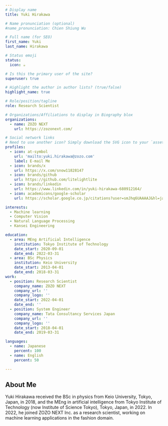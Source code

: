 ```yaml
---
# Display name
title: Yuki Hirakawa

# Name pronunciation (optional)
#name_pronunciation: Chien Shiung Wu

# Full name (for SEO)
first_name: Yuki
last_name: Hirakawa

# Status emoji
status:
  icon: ☕️

# Is this the primary user of the site?
superuser: true

# Highlight the author in author lists? (true/false)
highlight_name: true

# Role/position/tagline
role: Research Scientist

# Organizations/Affiliations to display in Biography blox
organizations:
  - name: ZOZO NEXT
    url: https://zozonext.com/

# Social network links
# Need to use another icon? Simply download the SVG icon to your `assets/media/icons/` folder.
profiles:
  - icon: at-symbol
    url: 'mailto:yuki.hirakawa@zozo.com'
    label: E-mail Me
  - icon: brands/x
    url: https://x.com/snow11828147
  - icon: brands/github
    url: https://github.com/litelightlite
  - icon: brands/linkedin
    url: https://www.linkedin.com/in/yuki-hirakawa-680912164/
  - icon: academicons/google-scholar
    url: https://scholar.google.co.jp/citations?user=smJhq6UAAAAJ&hl=ja

interests:
  - Machine learning
  - Computer Vision
  - Natural Language Processing
  - Kansei Engineering

education:
  - area: MEng Artificial Intelligence
    institution: Tokyo Institute of Technology
    date_start: 2020-09-01
    date_end: 2022-03-31
  - area: BSc Physics
    institution: Keio University
    date_start: 2013-04-01
    date_end: 2018-03-31
work:
  - position: Research Scientist
    company_name: ZOZO NEXT
    company_url: ''
    company_logo: ''
    date_start: 2022-04-01
    date_end: ''
  - position: System Engineer
    company_name: Tata Consultancy Services Japan
    company_url: ''
    company_logo: ''
    date_start: 2018-04-01
    date_end: 2019-03-31

languages:
  - name: Japanese
    percent: 100
  - name: English
    percent: 50

---
```


## About Me

Yuki Hirakawa received the BSc in physics from Keio University, Tokyo, Japan, in 2018, and the MEng in artificial intelligence from Tokyo Institute of Technology  (now Institute of Science Tokyo), Tokyo, Japan, in 2022. In 2022, he joined ZOZO NEXT Inc. as a research scientist, working on machine learning applications in the fashion domain.

